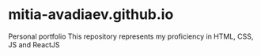 # mitia-avadiaev.github.io
Personal portfolio
This repository represents my proficiency in HTML, CSS, JS and ReactJS
